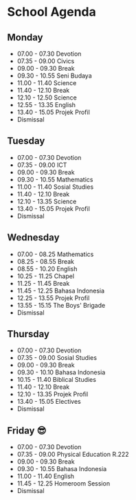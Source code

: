 # School Agenda
## Monday 
* 07.00 - 07.30 Devotion
* 07.35 - 09.00 Civics 
* 09.00 - 09.30 Break
* 09.30 - 10.55 Seni Budaya 
* 11.00 - 11.40 Science
* 11.40 - 12.10 Break
* 12.10 - 12.50 Science
* 12.55 - 13.35 English
* 13.40 - 15.05 Projek Profil
* Dismissal
## Tuesday
* 07.00 - 07.30 Devotion
* 07.35 - 09.00 ICT
* 09.00 - 09.30 Break
* 09.30 - 10.55 Mathematics
* 11.00 - 11.40 Sosial Studies
* 11.40 - 12.10 Break
* 12.10 - 13.35 Science
* 13.40 - 15.05 Projek Profil
* Dismissal
## Wednesday
* 07.00 - 08.25 Mathematics
* 08.25 - 08.55 Break
* 08.55 - 10.20 English
* 10.25 - 11.25 Chapel
* 11.25 - 11.45 Break
* 11.45 - 12.25 Bahasa Indonesia
* 12.25 - 13.55 Projek Profil
* 13.55 - 15.15 The Boys' Brigade
* Dismissal
## Thursday
* 07.00 - 07.30 Devotion
* 07.35 - 09.00 Sosial Studies
* 09.00 - 09.30 Break
* 09.30 - 10.10 Bahasa Indonesia
* 10.15 - 11.40 Biblical Studies
* 11.40 - 12.10 Break
* 12.10 - 13.35 Projek Profil
* 13.40 - 15.05 Electives
* Dismissal
## Friday 😎
* 07.00 - 07.30 Devotion
* 07.35 - 09.00 Physical Education R.222
* 09.00 - 09.30 Break
* 09.30 - 10.55 Bahasa Indonesia
* 11.00 - 11.40 English
* 11.45 - 12.25 Homeroom Session
* Dismissal 
